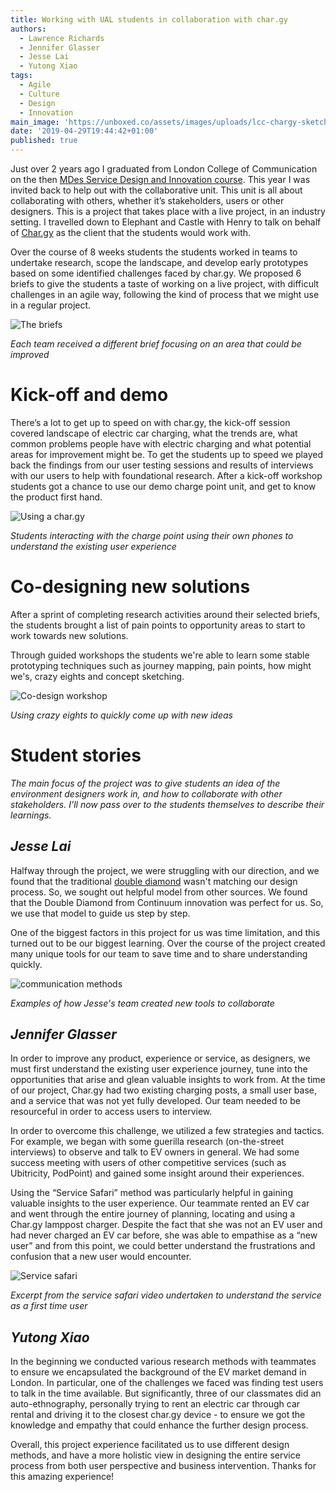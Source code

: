 ```yaml
---
title: Working with UAL students in collaboration with char.gy
authors:
  - Lawrence Richards
  - Jennifer Glasser
  - Jesse Lai
  - Yutong Xiao
tags:
  - Agile
  - Culture
  - Design
  - Innovation
main_image: 'https://unboxed.co/assets/images/uploads/lcc-chargy-sketching-2x.jpg'
date: '2019-04-29T19:44:42+01:00'
published: true
---
```

Just over 2 years ago I graduated from London College of Communication on the then [MDes Service Design and Innovation course](https://masedi.myblog.arts.ac.uk/). This year I was invited back to help out with the collaborative unit. This unit is all about collaborating with others, whether it’s stakeholders, users or other designers. This is a project that takes place with a live project, in an industry setting. I travelled down to Elephant and Castle with Henry to talk on behalf of [Char.gy](https://char.gy) as the client that the students would work with.

Over the course of 8 weeks students the students worked in teams to undertake research, scope the landscape, and develop early prototypes based on some identified challenges faced by char.gy. We proposed 6 briefs to give the students a taste of working on a live project, with difficult challenges in an agile way, following the kind of process that we might use in a regular project.

![The briefs](/assets/images/uploads/lcc-chargy-briefs-2x.jpg)

*Each team received a different brief focusing on an area that could be improved*

# Kick-off and demo

There’s a lot to get up to speed on with char.gy, the kick-off session covered landscape of electric car charging, what the trends are, what common problems people have with electric charging and what potential areas for improvement might be. To get the students up to speed we played back the findings from our user testing sessions and results of interviews with our users to help with foundational research. After a kick-off workshop students got a chance to use our demo charge point unit, and get to know the product first hand.

![Using a char.gy](/assets/images/uploads/lcc-chargy-demo-2x.jpg)

*Students interacting with the charge point using their own phones to understand the existing user experience*

# Co-designing new solutions

After a sprint of completing research activities around their selected briefs, the students brought a list of pain points to opportunity areas to start to work towards new solutions. 

Through guided workshops the students we're able to learn some stable prototyping techniques such as journey mapping, pain points, how might we's, crazy eights and concept sketching.

![Co-design workshop](/assets/images/uploads/lcc-chargy-sketching-2x.jpg)

*Using crazy eights to quickly come up with new ideas*

# Student stories

*The main focus of the project was to give students an idea of the environment designers work in, and how to collaborate with other stakeholders. I’ll now pass over to the students themselves to describe their learnings.*



## *Jesse Lai*

Halfway through the project, we were struggling with our direction, and we found that the traditional [double diamond](https://www.designcouncil.org.uk/news-opinion/design-process-what-double-diamond) wasn't matching our design process. So, we sought out helpful model from other sources. We found that the Double Diamond from Continuum innovation was perfect for us. So, we use that model to guide us step by step.

One of the biggest factors in this project for us was time limitation, and this turned out to be our biggest learning. Over the course of the project created many unique tools for our team to save time and to share understanding quickly.

![communication methods](/assets/images/uploads/unnamed.jpg)

*Examples of how Jesse's team created new tools to collaborate*



## *Jennifer Glasser*

In order to improve any product, experience or service, as designers, we must first understand the existing user experience journey, tune into the opportunities that arise and glean valuable insights to work from. At the time of our project, Char.gy had two existing charging posts, a small user base, and a service that was not yet fully developed. Our team needed to be resourceful in order to access users to interview. 

In order to overcome this challenge, we utilized a few strategies and tactics. For example, we began with some guerilla research (on-the-street interviews) to observe and talk to EV owners in general. We had some success meeting with users of other competitive services (such as Ubitricity, PodPoint) and gained some insight around their experiences.

Using the “Service Safari” method was particularly helpful in gaining valuable insights to the user experience. Our teammate rented an EV car and went through the entire journey of planning, locating and using a Char.gy lamppost charger. Despite the fact that she was not an EV user and had never charged an EV car before, she was able to empathise as a “new user” and from this point, we could better understand the frustrations and confusion that a new user would encounter.

![Service safari](/assets/images/uploads/service-safari.png)

*Excerpt from the service safari video undertaken to understand the service as a first time user*

## *Yutong Xiao*

In the beginning we conducted various research methods with teammates to ensure we encapsulated the background of the EV market demand in London. In particular, one of the challenges we faced was finding test users to talk in the time available. But significantly, three of our classmates did an auto-ethnography, personally trying to rent an electric car through car rental and driving it to the closest char.gy device - to ensure we got the knowledge and empathy that could enhance the further design process. 

Overall, this project experience facilitated us to use different design methods, and have a more holistic view in designing the entire service process from both user perspective and business intervention. Thanks for this amazing experience!
